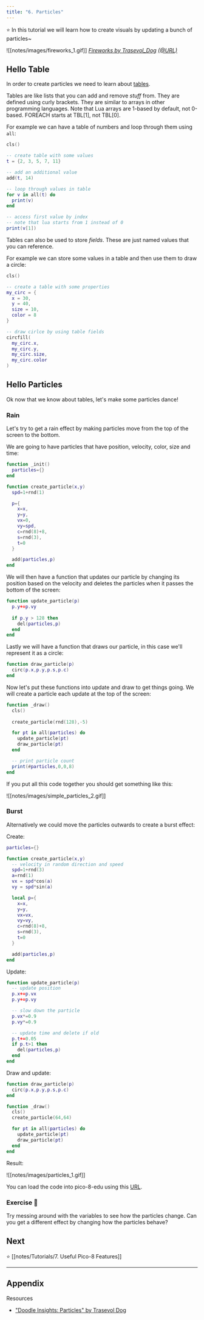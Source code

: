 ```yaml
---
title: "6. Particles"
---
```


⭐️ In this tutorial we will learn how to create visuals by updating a bunch of particles~

![[notes/images/fireworks_1.gif]]
*[Fireworks by Trasevol_Dog](https://trasevol.dog/2017/04/04/doodle-insights-11-particles/) [(@URL)](https://pico-8-edu.com/?c=AHB4YQQZAgXrwdmXP8Hh7-ACzfmPsFEGb1AeH0YnjV8fBcUL5NH5L5E8w8ADDHQP0aYPEDdPsBEETZmOHPgWpx11XnFbcZoDdl7DUg9w3BO05y0MNnkYBQ-xFmNZWo2_RbfZjW5Fi2tdPzZWDh53XZ-29V7TlknfJ-FiEHexzECcOeLAlQNnXDDauG3WbYE37JFPeGZhZ3QjLh5iZmWgsmx76OqVljbMgHDA2sioXQe23awhGK5kguFQIxpJktndUIfMNGtVubC3lo3ZcXquCqs5y6xatq2CsqtX3Tg0KFwSNHZdsktg552mlhC4cXBzIc4nXI-UVdHOiOu1ojQwuZmUamO_RyuNElhfcSK5ZJut5eHEPoKlw0bcbJccFyRCCzNLq76zpfuafCEZlUrP4JVu1FErBqXWoZxOTfFpCbrESs2a-kOuHzgz45ZJ1WVpqE1FtbDY3ir11Le3N7pprdVOLG2wGshaJ0km9EnhndB6m2nntqjz02KT_Wox0VA9sw9mF72nHRFthdNTIwJp4igeCZqtPb2nYQO0ivVJotl9vVqFmKEskKobWMsSgaaNjYV20shRsdTMBOLtKcSQ1Ss8EzVBsjaoPr043C40k-nImvx41CaSyg2iBOmMOj1GpAe7zXBoSnv8WgzlV-WDW-lxKO6-MiabQ4bRrlGsckLtlF4fHQ==&g=w-w-w-w1HQHw-w2Xw-w3Xw-w2HQH)* 

## Hello Table

In order to create particles we need to learn about [tables](https://pico-8.fandom.com/wiki/Tables).

Tables are like lists that you can add and remove *stuff* from. They are defined using curly brackets. They are similar to arrays in other programming languages. Note that Lua arrays are 1-based by default, not 0-based. FOREACH starts at TBL[1], not TBL[0].

For example we can have a table of numbers and loop through them using `all`:

```lua
cls()

-- create table with some values
t = {2, 3, 5, 7, 11}

-- add an additional value
add(t, 14)

-- loop through values in table
for v in all(t) do
  print(v)
end

-- access first value by index
-- note that lua starts from 1 instead of 0
print(v[1])
```

Tables can also be used to store *fields*. These are just named values that you can reference.

For example we can store some values in a table and then use them to draw a circle:

```lua
cls()

-- create a table with some properties
my_circ = {
  x = 30,
  y = 40,
  size = 10,
  color = 8
}

-- draw cirlce by using table fields
circfill(
  my_circ.x,
  my_circ.y,
  my_circ.size,
  my_circ.color
)
```

## Hello Particles

Ok now that we know about tables, let's make some particles dance!

### Rain

Let's try to get a rain effect by making particles move from the top of the screen to the bottom.

We are going to have particles that have position, velocity, color, size and time:

```lua
function _init()
  particles={}
end

function create_particle(x,y)
  spd=1+rnd(1)

  p={
    x=x,
    y=y,
    vx=0,
    vy=spd,
    c=rnd(8)+8,
    s=rnd(3),
    t=0
  }

  add(particles,p)
end
```

We will then have a function that updates our particle by changing its position based on the velocity and deletes the particles when it passes the bottom of the screen:

```lua
function update_particle(p)
  p.y+=p.vy
  
  if p.y > 128 then
    del(particles,p)
  end
end
```

Lastly we will have a function that draws our particle, in this case we'll represent it as a circle:

```lua
function draw_particle(p)
  circ(p.x,p.y,p.s,p.c)
end
```

Now let's put these functions into update and draw to get things going. We will create a particle each update at the top of the screen:

```lua
function _draw()
  cls()
  
  create_particle(rnd(128),-5)

  for pt in all(particles) do
    update_particle(pt)
    draw_particle(pt)
  end

  -- print particle count
  print(#particles,0,0,8)
end
```

If you put all this code together you should get something like this:

![[notes/images/simple_particles_2.gif]]

### Burst

Alternatively we could move the particles outwards to create a burst effect:

Create:
```lua
particles={}

function create_particle(x,y)
  -- velocity in random direction and speed
  spd=1+rnd(3)
  a=rnd(1)
  vx = spd*cos(a) 
  vy = spd*sin(a)

  local p={
    x=x,
    y=y,
    vx=vx,
    vy=vy,
    c=rnd(8)+8,
    s=rnd(3),
    t=0
  }

  add(particles,p)
end
```

Update:
```lua
function update_particle(p)
  -- update position
  p.x+=p.vx
  p.y+=p.vy

  -- slow down the particle
  p.vx*=0.9
  p.vy*=0.9

  -- update time and delete if old
  p.t+=0.05
  if p.t>1 then
    del(particles,p)
  end
end
```

Draw and update:
```lua
function draw_particle(p)
  circ(p.x,p.y,p.s,p.c)
end

function _draw()
  cls()
  create_particle(64,64)

  for pt in all(particles) do
    update_particle(pt)
    draw_particle(pt)
  end
end
```

Result:

![[notes/images/particles_1.gif]]

You can load the code into pico-8-edu using this [URL](https://www.pico-8-edu.com/?c=AHB4YQLZAW8CAC5Mji5tjK1srmevT0HBrM5tjC7tzQ1kTK4sjA7g6oPdO-0Q_y8xv7AbXBAUD5He-wSXn-8Obdi8QfIMxzfnl4_QNV0Xy4b5IXqHZ2iCTCtAJiDN3ZCcd9NBaV4NXbVj6rQ0TGl4rCwNRFIhF_2sbMRpGxofM8asVgaMsWTsmfotvBAGfVNsGSltCqMtRE3iyaBJElcOSA7dlu8k1uv9tBK5bys8yxWvIS8yshTMiCIPbJQjYzOdMHqeIkuE0VfIogR3zWz0UbRSeWnGS0FrrKbZ6ia687wWes1YI60vquNElfKdBS3VbG3rGeYWsmipWHuHZqipDNPGi6Un9BfSd1AOuXKzHsjbWv9oLBmVK2cWCJZ4JJBzRxMPvIVmeRfyKFkULlgULPDAhg8asXMPq51FekGK8D3xxCxJBJlGhsp8c0QPpl8QI89oNRFKNEmmH5lKudTGo1KiNVYN5NLi-61rXmFxAQ==&g=w-w-w-w1HQHw-w2Xw-w3Xw-w2HQH).

### Exercise 🍓

Try messing around with the variables to see how the particles change. Can you get a different effect by changing how the particles behave?

## Next

⭐️ [[notes/Tutorials/7. Useful Pico-8 Features]]


<hr>

## Appendix

Resources
- ["Doodle Insights: Particles" by Trasevol Dog](https://trasevol.dog/2017/04/04/doodle-insights-11-particles/)